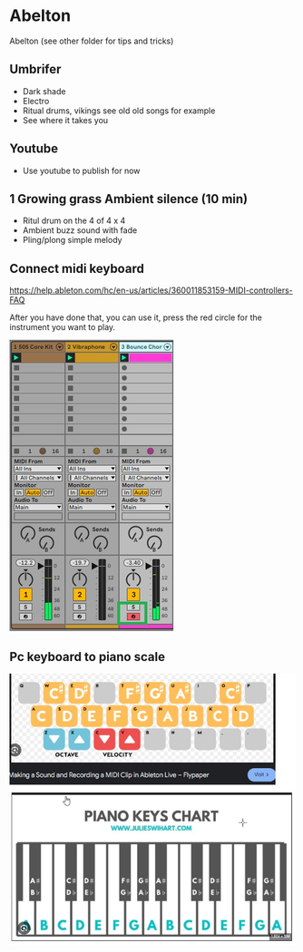 # Abelton

Abelton (see other folder for tips and tricks)

## Umbrifer

* Dark shade
* Electro
* Ritual drums, vikings see old old songs for example
* See where it takes you

## Youtube

* Use youtube to publish for now


## 1 Growing grass Ambient silence (10 min)

* Ritul drum on the 4 of 4 x 4
* Ambient buzz sound with fade
* Pling/plong simple melody


## Connect midi keyboard

https://help.ableton.com/hc/en-us/articles/360011853159-MIDI-controllers-FAQ

After you have done that, you can use it, press the red circle for the instrument you want to play.

![select_midi_keyboard](https://github.com/spawnmarvel/quickguides/blob/main/abelton/101_images_ableton/select_midi_keyboard.jpg)


## Pc keyboard to piano scale

![pc keys to piano](https://github.com/spawnmarvel/quickguides/blob/main/abelton/101_images_ableton/101_pc_keyboard.jpg)




